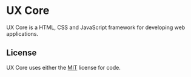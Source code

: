 # UX Core

UX Core is a HTML, CSS and JavaScript framework for developing web applications.

## License

UX Core uses either the [MIT](LICENSE) license for code.
